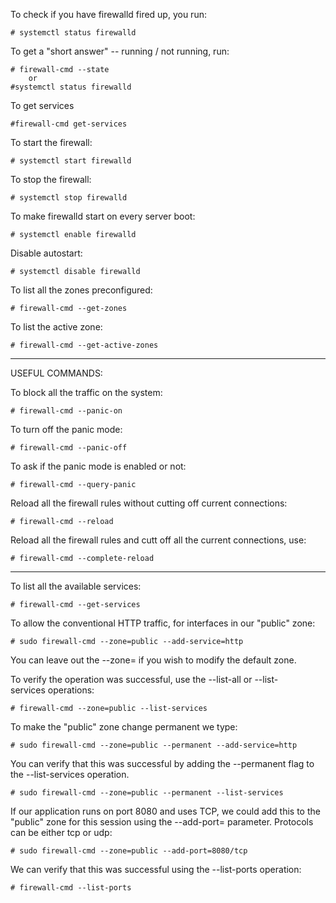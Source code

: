 To check if you have firewalld fired up, you run:

	# systemctl status firewalld

To get a "short answer" -- running / not running, run:

	# firewall-cmd --state
        or
    #systemctl status firewalld
To get services

    #firewall-cmd get-services

To start the firewall:

	# systemctl start firewalld

To stop the firewall:

	# systemctl stop firewalld
	
To make firewalld start on every server boot:
	
	# systemctl enable firewalld

Disable autostart:

	# systemctl disable firewalld
		

To list all the zones preconfigured:

	# firewall-cmd --get-zones

To list the active zone:

	# firewall-cmd --get-active-zones
	
_________________________________________
USEFUL COMMANDS:

To block all the traffic on the system: 

	# firewall-cmd --panic-on

To turn off the panic mode:

	# firewall-cmd --panic-off

To ask if the panic mode is enabled or not:

	# firewall-cmd --query-panic

Reload all the firewall rules without cutting off current connections:

	# firewall-cmd --reload

Reload all the firewall rules and cutt off all the current connections, use:

	# firewall-cmd --complete-reload
_________________________________________

To list all the available services:

	# firewall-cmd --get-services

To allow the conventional HTTP traffic, for interfaces in our "public" zone:

	# sudo firewall-cmd --zone=public --add-service=http

You can leave out the --zone= if you wish to modify the default zone. 

To verify the operation was successful, use the --list-all or --list-services operations:

	# firewall-cmd --zone=public --list-services

To make the "public" zone change permanent we type:
	
    # sudo firewall-cmd --zone=public --permanent --add-service=http

You can verify that this was successful by adding the --permanent flag to the --list-services operation. 

	# sudo firewall-cmd --zone=public --permanent --list-services

If our application runs on port 8080 and uses TCP, we could add this to the "public" zone for this session using the --add-port= parameter. Protocols can be either tcp or udp:

	# sudo firewall-cmd --zone=public --add-port=8080/tcp

We can verify that this was successful using the --list-ports operation:

	# firewall-cmd --list-ports

